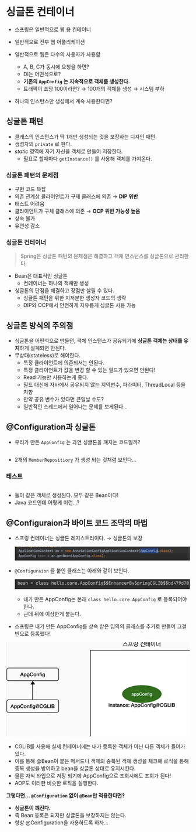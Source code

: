 # 싱글톤 컨테이너

- 스프링은 일반적으로 웹 용 컨테이너

- 일반적으로 전부 웹 어플리케이션
- 일반적으로 웹은 다수의 사용자가 사용함
    - A, B, C가 동시에 요청을 하면?
    - DI는 어떤식으로?
    - **기존의 `AppConfig` 는 지속적으로 객체를 생성한다.**
    - 트래픽이 초당 100이라면? → 100개의 객체를 생성 → 시스템 부하
- 하나의 인스턴스만 생성해서 계속 사용한다면?

## 싱글톤 패턴

- 클래스의 인스턴스가 딱 1개만 생성되는 것을 보장하는 디자인 패턴
- 생성자의 `private` 로 한다.
- *static* 영역에 자기 자신을 객체로 만들어 저장한다.
    - 필요로 할때마다 `getInstance()` 를 사용해 객체를 가져온다.

### 싱글톤 패턴의 문제점

- 구현 코드 복잡
- 의존 관계상 클라이언트가 구제 클래스에 의존 → **DIP 위반**
- 테스트 어려움
- 클라이언트가 구체 클래스에 의존 → **OCP 위반 가능성 높음**
- 상속 불가
- 유연성 감소

### 싱글톤 컨테이너

> Spring은 싱글톤 패턴의 문제점은 해결하고 객체 인스턴스를 싱글톤으로 관리한다.
> 
- Bean은 대표적인 싱글톤
    - 컨테이너는 하나의 객체만 생성
- 싱글톤의 단점을 해결하고 장점만 살릴 수 있다.
    - 싱글톤 패턴을 위한 지저분한 생성자 코드의 생략
    - DIP와 OCP에서 안전하게 자유롭게 싱글톤 사용 가능

## 싱글톤 방식의 주의점

- 싱글톤을 어떤식으로 만들던, 객체 인스턴스가 공유되기에 **싱글톤 객체는 상태를 유지**하게 설계되면 안된다.
- 무상태(stateless)로 해야한다.
    - 특정 클라이언트에 의존되서는 안된다.
    - 특정 클라이언트가 값을 변경 할 수 있는 필드가 있으면 안된다!
    - Read 기능만 사용하는게 좋다.
    - 필드 대신에 자바에서 공유되지 않는 지역변수, 파라미터, ThreadLocal 등을 지향
    - 만약 공유 변수가 있다면 큰일날 수도?
    - 일반적인 스레드에서 일어나는 문제를 보게된다…

## @Configuration과 싱글톤

- 우리가 만든 `AppConfig` 는 과연 싱글톤을 꺠지는 코드일까?

```java

```

- 2개의 `MemberRepositiory` 가 생성 되는 것처럼 보인다…

### 테스트

```java

```

- 둘이 같은 객체로 생성된다.  모두 같은 Bean이다!
- Java 코드인데 어떻게 이런…?

## @Configuraion과 바이트 코드 조막의 마법

- 스프링 컨테이너는 싱글톤 레지스트리이다. → 싱글톤의 보장
    
    ![스크린샷 2024-04-25 오후 8.23.18.png](/img/singleton1/img1.png)
    
- `@Configuraion` 을 붙인 클래스는 아래와 같이 보인다.
    
    ![스크린샷 2024-04-25 오후 8.24.43.png](/img/singleton1/img2.png)
    
    - 내가 만든 AppConfig는 본래 `class hello.core.AppConfig` 로 등록되어야한다.
    - 근데 뒤에 이상한게 붙는다.
- 스프링은 내가 만든 AppConfig를 상속 받은 임의의 클래스를 추가로 만들어 그걸 빈으로 등록했다!

![스크린샷 2024-04-25 오후 8.26.57.png](/img/singleton1/img3.png)

- CGLIB를 사용해 실제 컨테이너에는 내가 등록한 객체가 아닌 다른 객체가 들어가 있다.
- 이를 통해 @Bean이 붙은 메서드나 객체의 중복된 객체 생성을 체크해 로직을 통해 중복 생성을 방어하고 bean을 싱글톤 상태로 유지시킨다.
- 물론 자식 타입으로 저장 되기에 AppConfig으로 조회시에도 조회가 된다!
- AOP도 이러한 비슷한 로직을 실행한다.

**그렇다면… `@Configuration` 없이 `@Bean`만 적용한다면?**

- **싱글톤이 꺠진다.**
- 즉 Bean 등록은 되지만 싱글톤을 보장하지는 않는다.
- 항상 @Configuration을 사용하도록 하자…